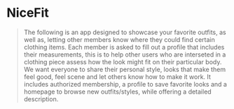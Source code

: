 # NiceFit
> The following is an app designed to showcase your favorite outfits, as well as, letting other members know where they could find certain clothing items. Each member is asked to fill out a profile that includes their measurements, this is to help other users who are interseted in a clothing piece assess how the look might fit on their particular body. We want everyone to share their personal style, looks that make them feel good, feel scene and let others know how to make it work. It includes authorized membership, a profile to save favorite looks and a homepage to browse new outfits/styles, while offering a detailed description.
